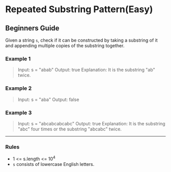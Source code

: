 # Repeated Substring Pattern(Easy)

## Beginners Guide

Given a string `s`, check if it can be constructed by taking a substring of it and appending multiple copies of the substring together.

### Example 1

> Input: s = "abab"
Output: true
Explanation: It is the substring "ab" twice.

### Example 2

> Input: s = "aba"
Output: false

### Example 3

> Input: s = "abcabcabcabc"
Output: true
Explanation: It is the substring "abc" four times or the substring "abcabc" twice.

---

### Rules

* 1 <= s.length <= 10$^4$
* `s` consists of lowercase English letters.
